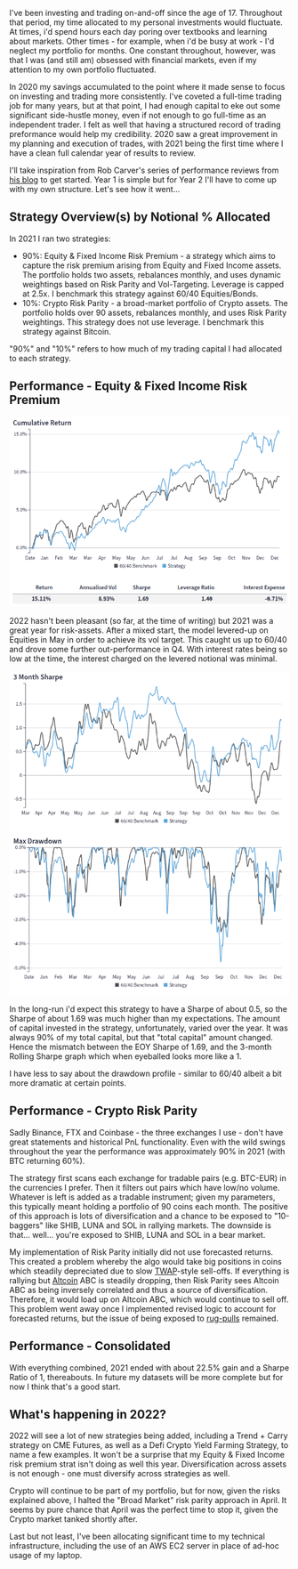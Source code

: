 
I've been investing and trading on-and-off since the age of 17. Throughout that period, my time allocated to my personal investments would fluctuate. At times, i'd spend hours each day poring over textbooks and learning about markets. Other times - for example, when i'd be busy at work - I'd neglect my portfolio for months. One constant throughout, however, was that I was (and still am) obsessed with financial markets, even if my attention to my own portfolio fluctuated.

In 2020 my savings accumulated to the point where it made sense to focus on investing and trading more consistently. I've coveted a full-time trading job for many years, but at that point, I had enough capital to eke out some significant side-hustle money, even if not enough to go full-time as an independent trader. I felt as well that having a structured record of trading preformance would help my credibility. 2020 saw a great improvement in my planning and execution of trades, with 2021 being the first time where I have a clean full calendar year of results to review.

I'll take inspiration from Rob Carver's series of performance reviews from [his blog](https://qoppac.blogspot.com/) to get started. Year 1 is simple but for Year 2 I'll have to come up with my own structure.  Let's see how it went...

## Strategy Overview(s) by Notional % Allocated
In 2021 I ran two strategies:
- 90%: Equity & Fixed Income Risk Premium - a strategy which aims to capture the risk premium arising from Equity and Fixed Income assets. The portfolio holds two assets, rebalances monthly, and uses dynamic weightings based on Risk Parity and Vol-Targeting. Leverage is capped at 2.5x. I benchmark this strategy against 60/40 Equities/Bonds.
- 10%: Crypto Risk Parity - a broad-market portfolio of Crypto assets. The portfolio holds over 90 assets, rebalances monthly, and uses Risk Parity weightings. This strategy does not use leverage. I benchmark this strategy against Bitcoin.

"90%" and "10%" refers to how much of my trading capital I had allocated to each strategy.

## Performance - Equity & Fixed Income Risk Premium

<p align="center"><img src="assets/img/2021-Performance/1.png" /></p>

2022 hasn't been pleasant (so far, at the time of writing) but 2021 was a great year for risk-assets. After a mixed start, the model levered-up on Equities in May in order to achieve its vol target. This caught us up to 60/40 and drove some further out-performance in Q4. With interest rates being so low at the time, the interest charged on the levered notional was minimal. 

<p align="center"><img src="assets/img/2021-Performance/2.png" /></p>

In the long-run i'd expect this strategy to have a Sharpe of about 0.5, so the Sharpe of about 1.69 was much higher than my expectations. The amount of capital invested in the strategy, unfortunately, varied over the year. It was always 90% of my total capital, but that "total capital" amount changed. Hence the mismatch between the EOY Sharpe of 1.69, and the 3-month Rolling Sharpe graph which when eyeballed looks more like a 1.

I have less to say about the drawdown profile - similar to 60/40 albeit a bit more dramatic at certain points.

## Performance - Crypto Risk Parity
Sadly Binance, FTX and Coinbase - the three exchanges I use - don't have great statements and historical PnL functionality. Even with the wild swings throughout the year the performance was approximately 90% in 2021 (with BTC returning 60%).

The strategy first scans each exchange for tradable pairs (e.g. BTC-EUR) in the currencies I prefer. Then it filters out pairs which have low/no volume. Whatever is left is added as a tradable instrument; given my parameters, this typically meant holding a portfolio of 90 coins each month. The positive of this approach is lots of diversification and a chance to be exposed to "10-baggers" like SHIB, LUNA and SOL in rallying markets. The downside is that... well... you're exposed to SHIB, LUNA and SOL in a bear market.

My implementation of Risk Parity initially did not use forecasted returns. This created a problem whereby the algo would take big positions in coins which steadily depreciated due to slow [TWAP](https://empirica.io/blog/twap-strategy/)-style sell-offs. If everything is rallying but [Altcoin](https://academy.binance.com/en/glossary/altcoin) ABC is steadily dropping, then Risk Parity sees Altcoin ABC as being inversely correlated and thus a source of diversification. Therefore, it would load up on Altcoin ABC, which would continue to sell off. This problem went away once I implemented revised logic to account for forecasted returns, but the issue of being exposed to [rug-pulls](https://academy.binance.com/en/glossary/rug-pull) remained.

## Performance - Consolidated
With everything combined, 2021 ended with about 22.5% gain and a Sharpe Ratio of 1, thereabouts. In future my datasets will be more complete but for now I think that's a good start.

## What's happening in 2022?
2022 will see a lot of new strategies being added, including a Trend + Carry strategy on CME Futures, as well as a Defi Crypto Yield Farming Strategy, to name a few examples. It won't be a surprise that my Equity & Fixed Income risk premium strat isn't doing as well this year. Diversification across assets is not enough - one must diversify across strategies as well.

Crypto will continue to be part of my portfolio, but for now, given the risks explained above, I halted the "Broad Market" risk parity approach in April. It seems by pure chance that April was the perfect time to stop it, given the Crypto market tanked shortly after. 

Last but not least, I've been allocating significant time to my technical infrastructure, including the use of an AWS EC2 server in place of ad-hoc usage of my laptop. 
